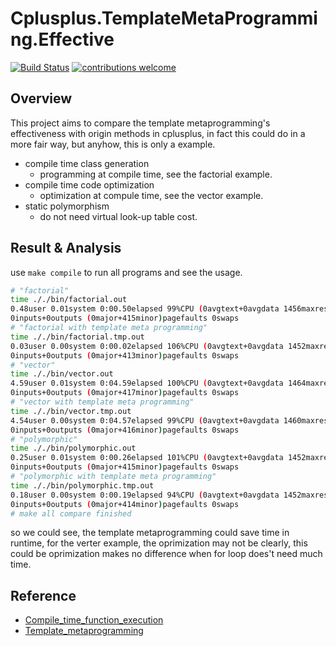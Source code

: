 # Cplusplus.TemplateMetaProgramming.Effective

[![Build Status](https://travis-ci.com/oYOvOYo/Playground.svg?branch=Cplusplus.TemplateMetaProgramming.Effective)](https://travis-ci.com/oYOvOYo/Playground)
[![contributions welcome](https://img.shields.io/badge/contributions-welcome-brightgreen.svg?style=flat)](https://github.com/oYOvOYo/Playground/tree/Cplusplus.TemplateMetaProgramming.Effective)


## Overview

This project aims to compare the template metaprogramming's effectiveness with origin methods in cplusplus, in fact this could do in a more fair way, but anyhow, this is only a example.

+ compile time class generation
  + programming at compile time, see the factorial example.
+ compile time code optimization
  + optimization at compule time, see the vector example.
+ static polymorphism
  + do not need virtual look-up table cost.

## Result & Analysis

use `make compile` to run all programs and see the usage.

```bash
# "factorial"
time ././bin/factorial.out
0.48user 0.01system 0:00.50elapsed 99%CPU (0avgtext+0avgdata 1456maxresident)k
0inputs+0outputs (0major+415minor)pagefaults 0swaps
# "factorial with template meta programming"
time ././bin/factorial.tmp.out
0.03user 0.00system 0:00.02elapsed 106%CPU (0avgtext+0avgdata 1452maxresident)k
0inputs+0outputs (0major+413minor)pagefaults 0swaps
# "vector"
time ././bin/vector.out
4.59user 0.01system 0:04.59elapsed 100%CPU (0avgtext+0avgdata 1464maxresident)k
0inputs+0outputs (0major+417minor)pagefaults 0swaps
# "vector with template meta programming"
time ././bin/vector.tmp.out
4.54user 0.00system 0:04.57elapsed 99%CPU (0avgtext+0avgdata 1460maxresident)k
0inputs+0outputs (0major+416minor)pagefaults 0swaps
# "polymorphic"
time ././bin/polymorphic.out
0.25user 0.01system 0:00.26elapsed 101%CPU (0avgtext+0avgdata 1452maxresident)k
0inputs+0outputs (0major+415minor)pagefaults 0swaps
# "polymorphic with template meta programming"
time ././bin/polymorphic.tmp.out
0.18user 0.00system 0:00.19elapsed 94%CPU (0avgtext+0avgdata 1452maxresident)k
0inputs+0outputs (0major+414minor)pagefaults 0swaps
# make all compare finished
```

so we could see, the template metaprogramming could save time in runtime, for the verter example, the oprimization may not be clearly, this could be oprimization makes no difference when for loop does't need much time.

## Reference

+ [Compile_time_function_execution](https://en.wikipedia.org/wiki/Compile_time_function_execution)
+ [Template_metaprogramming](https://en.wikipedia.org/wiki/Template_metaprogramming)
